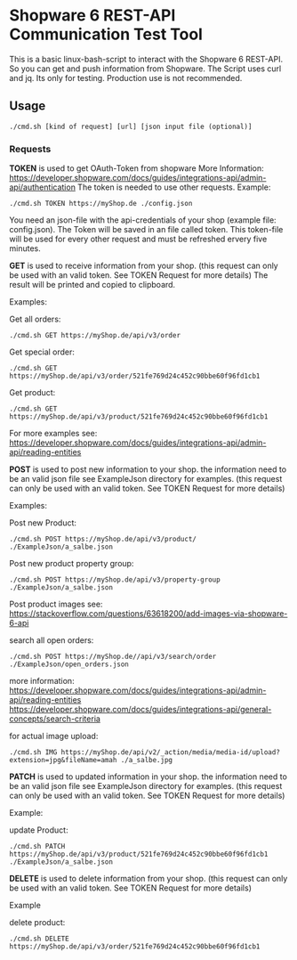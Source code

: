 # Shopware 6 REST-API Communication Test Tool

This is a basic linux-bash-script to interact with the Shopware 6 REST-API. So you can get and push information from Shopware. The Script uses curl and jq.
Its only for testing. Production use is not recommended. 

## Usage

```
./cmd.sh [kind of request] [url] [json input file (optional)]
```

### Requests

**TOKEN** is used to get OAuth-Token from shopware More Information: <https://developer.shopware.com/docs/guides/integrations-api/admin-api/authentication>
The token is needed to use other requests.
Example:

```
./cmd.sh TOKEN https://myShop.de ./config.json
```

You need an json-file with the api-credentials of your shop (example file: config.json).
The Token will be saved in an file called token. This token-file will be used for every other request and must be refreshed ervery five minutes.



**GET** is used to receive information from your shop. (this request can only be used with an valid token. See TOKEN Request for more details) 
The result will be printed and copied to clipboard.

Examples:

Get all orders:
```
./cmd.sh GET https://myShop.de/api/v3/order
```

Get special order:
```
./cmd.sh GET https://myShop.de/api/v3/order/521fe769d24c452c90bbe60f96fd1cb1
```

Get product:
```
./cmd.sh GET https://myShop.de/api/v3/product/521fe769d24c452c90bbe60f96fd1cb1
```

For more examples see:
<https://developer.shopware.com/docs/guides/integrations-api/admin-api/reading-entities>

**POST** is used to post new information to your shop. the information need to be an valid json file see ExampleJson directory for examples. (this request can only be used with an valid token. See TOKEN Request for more details)

Examples:

Post new Product:
```
./cmd.sh POST https://myShop.de/api/v3/product/ ./ExampleJson/a_salbe.json
```

Post new product property group:
```
./cmd.sh POST https://myShop.de/api/v3/property-group ./ExampleJson/a_salbe.json
```

Post product images see:
<https://stackoverflow.com/questions/63618200/add-images-via-shopware-6-api>

search all open orders:
```
./cmd.sh POST https://myShop.de//api/v3/search/order ./ExampleJson/open_orders.json
```

more information:
<https://developer.shopware.com/docs/guides/integrations-api/admin-api/reading-entities>
<https://developer.shopware.com/docs/guides/integrations-api/general-concepts/search-criteria>

for actual image upload:
```
./cmd.sh IMG https://myShop.de/api/v2/_action/media/media-id/upload?extension=jpg&fileName=amah ./a_salbe.jpg
```
**PATCH** is used to  updated information in your shop. the information need to be an valid json file see ExampleJson directory for examples. (this request can only be used with an valid token. See TOKEN Request for more details)

Example:

update Product:
```
./cmd.sh PATCH https://myShop.de/api/v3/product/521fe769d24c452c90bbe60f96fd1cb1 ./ExampleJson/a_salbe.json
```

**DELETE** is used to  delete information from your shop. (this request can only be used with an valid token. See TOKEN Request for more details)

Example

delete product:
```
./cmd.sh DELETE https://myShop.de/api/v3/order/521fe769d24c452c90bbe60f96fd1cb1
```
